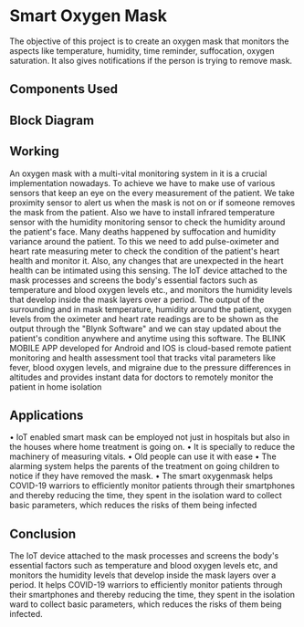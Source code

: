 # Smart Oxygen Mask
The objective of this project is to create an oxygen mask 
that monitors the aspects like temperature, humidity, time 
reminder, suffocation, oxygen saturation. It also gives 
notifications if the person is trying to remove mask.

## Components Used

## Block Diagram

## Working 
An oxygen mask with a multi-vital monitoring system in it 
is a crucial implementation nowadays. To achieve we have 
to make use of various sensors that keep an eye on the every 
measurement of the patient.
We take proximity sensor to alert us when the mask is not 
on or if someone removes the mask from the patient. Also 
we have to install infrared temperature sensor with the 
humidity monitoring sensor to check the humidity around 
the patient's face. Many deaths happened by suffocation and 
humidity variance around the patient. 
To this we need to add pulse-oximeter and heart rate 
measuring meter to check the condition of the patient's heart 
health and monitor it. Also, any changes that are unexpected 
in the heart health can be intimated using this sensing. 
The IoT device attached to the mask processes and screens 
the body's essential factors such as temperature and blood 
oxygen levels etc., and monitors the humidity levels that 
develop inside the mask layers over a period.
The output of the surrounding and in mask temperature, 
humidity around the patient, oxygen levels from the 
oximeter and heart rate readings are to be shown as the 
output through the "Blynk Software" and we can stay 
updated about the patient's condition anywhere and anytime 
using this software.
The BLINK MOBILE APP developed for Android and IOS 
is cloud-based remote patient monitoring and health 
assessment tool that tracks vital parameters like fever, blood 
oxygen levels, and migraine due to the pressure differences 
in altitudes and provides instant data for doctors to remotely 
monitor the patient in home isolation

## Applications 
• IoT enabled smart mask can be employed not just 
in hospitals but also in the houses where home 
treatment is going on.
• It is specially to reduce the machinery of 
measuring vitals.
• Old people can use it with ease
• The alarming system helps the parents of the 
treatment on going children to notice if they have 
removed the mask.
• The smart oxygenmask helps COVID-19 warriors to 
efficiently monitor patients through their 
smartphones and thereby reducing the time, they 
spent in the isolation ward to collect basic 
parameters, which reduces the risks of them 
being infected

## Conclusion
The IoT device attached to the mask processes and screens 
the body's essential factors such as temperature and blood 
oxygen levels etc, and monitors the humidity levels that 
develop inside the mask layers over a period. It helps 
COVID-19 warriors to efficiently monitor patients through 
their smartphones and thereby reducing the time, they spent 
in the isolation ward to collect basic parameters, which 
reduces the risks of them being infected.
